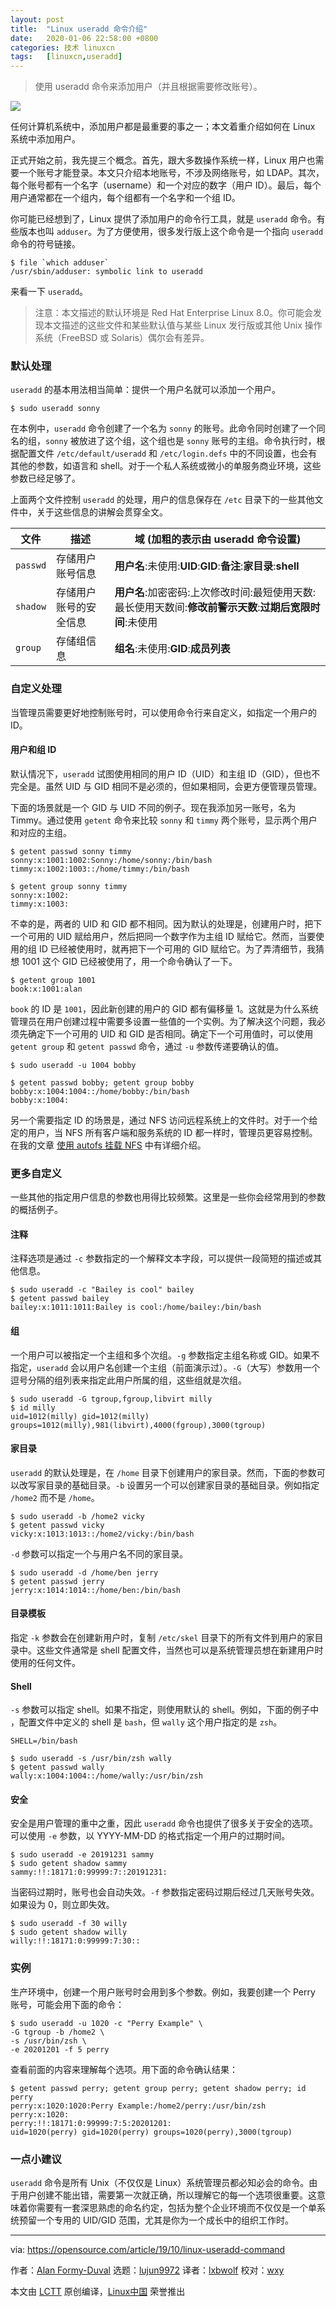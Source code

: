 ```yaml
---
layout: post
title:	"Linux useradd 命令介绍"
date:	2020-01-06 22:58:00 +0800 
categories:	技术 linuxcn 
tags:	[linuxcn,useradd]
---
```




> 
> 使用 useradd 命令来添加用户（并且根据需要修改账号）。
> 
> 
> 


![](/Asserts/Images/album/202001/06/225733hv1u7f4z4vbt8u5x.jpg)


任何计算机系统中，添加用户都是最重要的事之一；本文着重介绍如何在 Linux 系统中添加用户。


正式开始之前，我先提三个概念。首先，跟大多数操作系统一样，Linux 用户也需要一个账号才能登录。本文只介绍本地账号，不涉及网络账号，如 LDAP。其次，每个账号都有一个名字（username）和一个对应的数字（用户 ID）。最后，每个用户通常都在一个组内，每个组都有一个名字和一个组 ID。


你可能已经想到了，Linux 提供了添加用户的命令行工具，就是 `useradd` 命令。有些版本也叫 `adduser`。为了方便使用，很多发行版上这个命令是一个指向 `useradd` 命令的符号链接。



```
$ file `which adduser`
/usr/sbin/adduser: symbolic link to useradd
```

来看一下 `useradd`。



> 
> 注意：本文描述的默认环境是 Red Hat Enterprise Linux 8.0。你可能会发现本文描述的这些文件和某些默认值与某些 Linux 发行版或其他 Unix 操作系统（FreeBSD 或 Solaris）偶尔会有差异。
> 
> 
> 


### 默认处理


`useradd` 的基本用法相当简单：提供一个用户名就可以添加一个用户。



```
$ sudo useradd sonny
```

在本例中，`useradd` 命令创建了一个名为 `sonny` 的账号。此命令同时创建了一个同名的组，`sonny` 被放进了这个组，这个组也是 `sonny` 账号的主组。命令执行时，根据配置文件 `/etc/default/useradd` 和 `/etc/login.defs` 中的不同设置，也会有其他的参数，如语言和 shell。对于一个私人系统或微小的单服务商业环境，这些参数已经足够了。


上面两个文件控制 `useradd` 的处理，用户的信息保存在 `/etc` 目录下的一些其他文件中，关于这些信息的讲解会贯穿全文。




| 文件 | 描述 | 域 (加粗的表示由 useradd 命令设置) |
| --- | --- | --- |
| `passwd` | 存储用户账号信息 | **用户名**:未使用:**UID**:**GID**:**备注**:**家目录**:**shell** |
| `shadow` | 存储用户账号的安全信息 | **用户名**:加密密码:上次修改时间:最短使用天数:最长使用天数间:**修改前警示天数**:**过期后宽限时间**:未使用 |
| `group` | 存储组信息 | **组名**:未使用:**GID**:**成员列表** |


### 自定义处理


当管理员需要更好地控制账号时，可以使用命令行来自定义，如指定一个用户的 ID。


#### 用户和组 ID


默认情况下，`useradd` 试图使用相同的用户 ID（UID）和主组 ID（GID），但也不完全是。虽然 UID 与 GID 相同不是必须的，但如果相同，会更方便管理员管理。


下面的场景就是一个 GID 与 UID 不同的例子。现在我添加另一账号，名为 Timmy。通过使用 `getent` 命令来比较 `sonny` 和 `timmy` 两个账号，显示两个用户和对应的主组。



```
$ getent passwd sonny timmy
sonny:x:1001:1002:Sonny:/home/sonny:/bin/bash
timmy:x:1002:1003::/home/timmy:/bin/bash

$ getent group sonny timmy
sonny:x:1002:
timmy:x:1003:
```

不幸的是，两者的 UID 和 GID 都不相同。因为默认的处理是，创建用户时，把下一个可用的 UID 赋给用户，然后把同一个数字作为主组 ID 赋给它。然而，当要使用的组 ID 已经被使用时，就再把下一个可用的 GID 赋给它。为了弄清细节，我猜想 1001 这个 GID 已经被使用了，用一个命令确认了一下。



```
$ getent group 1001
book:x:1001:alan
```

`book` 的 ID 是 `1001`，因此新创建的用户的 GID 都有偏移量 1。这就是为什么系统管理员在用户创建过程中需要多设置一些值的一个实例。为了解决这个问题，我必须先确定下一个可用的 UID 和 GID 是否相同。确定下一个可用值时，可以使用 `getent group` 和 `getent passwd` 命令，通过 `-u` 参数传递要确认的值。



```
$ sudo useradd -u 1004 bobby

$ getent passwd bobby; getent group bobby
bobby:x:1004:1004::/home/bobby:/bin/bash
bobby:x:1004:
```

另一个需要指定 ID 的场景是，通过 NFS 访问远程系统上的文件时。对于一个给定的用户，当 NFS 所有客户端和服务系统的 ID 都一样时，管理员更容易控制。在我的文章 [使用 autofs 挂载 NFS](https://opensource.com/article/18/6/using-autofs-mount-nfs-shares) 中有详细介绍。


### 更多自定义


一些其他的指定用户信息的参数也用得比较频繁。这里是一些你会经常用到的参数的概括例子。


#### 注释


注释选项是通过 `-c` 参数指定的一个解释文本字段，可以提供一段简短的描述或其他信息。



```
$ sudo useradd -c "Bailey is cool" bailey
$ getent passwd bailey
bailey:x:1011:1011:Bailey is cool:/home/bailey:/bin/bash
```

#### 组


一个用户可以被指定一个主组和多个次组。`-g` 参数指定主组名称或 GID。如果不指定，`useradd` 会以用户名创建一个主组（前面演示过）。`-G`（大写）参数用一个逗号分隔的组列表来指定此用户所属的组，这些组就是次组。



```
$ sudo useradd -G tgroup,fgroup,libvirt milly
$ id milly
uid=1012(milly) gid=1012(milly) groups=1012(milly),981(libvirt),4000(fgroup),3000(tgroup)
```

#### 家目录


`useradd` 的默认处理是，在 `/home` 目录下创建用户的家目录。然而，下面的参数可以改写家目录的基础目录。`-b` 设置另一个可以创建家目录的基础目录。例如指定 `/home2` 而不是 `/home`。



```
$ sudo useradd -b /home2 vicky
$ getent passwd vicky
vicky:x:1013:1013::/home2/vicky:/bin/bash
```

`-d` 参数可以指定一个与用户名不同的家目录。



```
$ sudo useradd -d /home/ben jerry
$ getent passwd jerry
jerry:x:1014:1014::/home/ben:/bin/bash
```

#### 目录模板


指定 `-k` 参数会在创建新用户时，复制 `/etc/skel` 目录下的所有文件到用户的家目录中。这些文件通常是 shell 配置文件，当然也可以是系统管理员想在新建用户时使用的任何文件。


#### Shell


`-s` 参数可以指定 shell。如果不指定，则使用默认的 shell。例如，下面的例子中 ，配置文件中定义的 shell 是 `bash`，但 `wally` 这个用户指定的是 `zsh`。



```
SHELL=/bin/bash

$ sudo useradd -s /usr/bin/zsh wally
$ getent passwd wally
wally:x:1004:1004::/home/wally:/usr/bin/zsh
```

#### 安全


安全是用户管理的重中之重，因此 `useradd` 命令也提供了很多关于安全的选项。可以使用 `-e` 参数，以 YYYY-MM-DD 的格式指定一个用户的过期时间。



```
$ sudo useradd -e 20191231 sammy
$ sudo getent shadow sammy
sammy:!!:18171:0:99999:7::20191231:
```

当密码过期时，账号也会自动失效。`-f` 参数指定密码过期后经过几天账号失效。如果设为 0，则立即失效。



```
$ sudo useradd -f 30 willy
$ sudo getent shadow willy
willy:!!:18171:0:99999:7:30::
```

### 实例


生产环境中，创建一个用户账号时会用到多个参数。例如，我要创建一个 Perry 账号，可能会用下面的命令：



```
$ sudo useradd -u 1020 -c "Perry Example" \
-G tgroup -b /home2 \
-s /usr/bin/zsh \
-e 20201201 -f 5 perry
```

查看前面的内容来理解每个选项。用下面的命令确认结果：



```
$ getent passwd perry; getent group perry; getent shadow perry; id perry
perry:x:1020:1020:Perry Example:/home2/perry:/usr/bin/zsh
perry:x:1020:
perry:!!:18171:0:99999:7:5:20201201:
uid=1020(perry) gid=1020(perry) groups=1020(perry),3000(tgroup)
```

### 一点小建议


`useradd` 命令是所有 Unix（不仅仅是 Linux）系统管理员都必知必会的命令。由于用户创建不能出错，需要第一次就正确，所以理解它的每一个选项很重要。这意味着你需要有一套深思熟虑的命名约定，包括为整个企业环境而不仅仅是一个单系统预留一个专用的 UID/GID 范围，尤其是你为一个成长中的组织工作时。




---


via: <https://opensource.com/article/19/10/linux-useradd-command>


作者：[Alan Formy-Duval](https://opensource.com/users/alanfdoss) 选题：[lujun9972](https://github.com/lujun9972) 译者：[lxbwolf](https://github.com/lxbwolf) 校对：[wxy](https://github.com/wxy)


本文由 [LCTT](https://github.com/LCTT/TranslateProject) 原创编译，[Linux中国](https://linux.cn/) 荣誉推出
